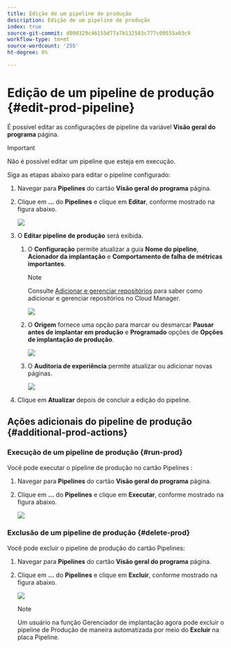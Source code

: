```yaml
---
title: Edição de um pipeline de produção
description: Edição de um pipeline de produção
index: true
source-git-commit: d090329c46155d77a7b132583c777c09555a03c9
workflow-type: tm+mt
source-wordcount: '255'
ht-degree: 0%

---
```



# Edição de um pipeline de produção {#edit-prod-pipeline}

É possível editar as configurações de pipeline da variável **Visão geral do programa** página.

>[!IMPORTANT]
>Não é possível editar um pipeline que esteja em execução.

Siga as etapas abaixo para editar o pipeline configurado:

1. Navegar para **Pipelines** do cartão **Visão geral do programa** página.

1. Clique em **...** do **Pipelines** e clique em **Editar**, conforme mostrado na figura abaixo.

   ![](/help/implementing/cloud-manager/assets/configure-pipeline/pipeline-edit1.png)

1. O **Editar pipeline de produção** será exibida.

   1. O **Configuração** permite atualizar a guia **Nome do pipeline**, **Acionador da implantação** e **Comportamento de falha de métricas importantes**.

      >[!NOTE]
      >Consulte [Adicionar e gerenciar repositórios](/help/implementing/cloud-manager/managing-code/cloud-manager-repositories.md) para saber como adicionar e gerenciar repositórios no Cloud Manager.

      ![](/help/implementing/cloud-manager/assets/configure-pipeline/pipeline-edit2.png)


   1. O **Origem** fornece uma opção para marcar ou desmarcar **Pausar antes de implantar em produção** e **Programado** opções de **Opções de implantação de produção**.

      ![](/help/implementing/cloud-manager/assets/configure-pipeline/prod-pipeline-editnotier.png)

   1. O **Auditoria de experiência** permite atualizar ou adicionar novas páginas.

      ![](/help/implementing/cloud-manager/assets/configure-pipeline/pipeline-edit4.png)

1. Clique em **Atualizar** depois de concluir a edição do pipeline.

## Ações adicionais do pipeline de produção {#additional-prod-actions}

### Execução de um pipeline de produção {#run-prod}

Você pode executar o pipeline de produção no cartão Pipelines :

1. Navegar para **Pipelines** do cartão **Visão geral do programa** página.

1. Clique em **...** do **Pipelines** e clique em **Executar**, conforme mostrado na figura abaixo.

   ![](/help/implementing/cloud-manager/assets/configure-pipeline/prod-run.png)

### Exclusão de um pipeline de produção {#delete-prod}

Você pode excluir o pipeline de produção do cartão Pipelines:

1. Navegar para **Pipelines** do cartão **Visão geral do programa** página.

1. Clique em **...** do **Pipelines** e clique em **Excluir**, conforme mostrado na figura abaixo.

   ![](/help/implementing/cloud-manager/assets/configure-pipeline/prod-delete.png)

   >[!NOTE]
   >Um usuário na função Gerenciador de implantação agora pode excluir o pipeline de Produção de maneira automatizada por meio do **Excluir** na placa Pipeline.